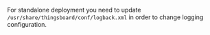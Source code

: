 For standalone deployment you need to update <code>/usr/share/thingsboard/conf/logback.xml</code> in order to change logging configuration.